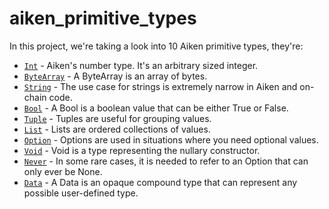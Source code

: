 # aiken_primitive_types

In this project, we're taking a look into 10 Aiken primitive types, they're:

- [`Int`](https://aiken-lang.org/language-tour/primitive-types#int) - Aiken's number type. It's an arbitrary sized integer.
- [`ByteArray`](https://aiken-lang.org/language-tour/primitive-types#bytearray) - A ByteArray is an array of bytes.
- [`String`](https://aiken-lang.org/language-tour/primitive-types#string) - The use case for strings is extremely narrow in Aiken and on-chain code.
- [`Bool`](https://aiken-lang.org/language-tour/primitive-types#bool) - A Bool is a boolean value that can be either True or False.
- [`Tuple`](https://aiken-lang.org/language-tour/primitive-types#tuples) - Tuples are useful for grouping values.
- [`List`](https://aiken-lang.org/language-tour/primitive-types#list) - Lists are ordered collections of values.
- [`Option`](https://aiken-lang.org/language-tour/primitive-types#option) - Options are used in situations where you need optional values.
- [`Void`](https://aiken-lang.org/language-tour/primitive-types#void) - Void is a type representing the nullary constructor.
- [`Never`](https://aiken-lang.org/language-tour/primitive-types#never) - In some rare cases, it is needed to refer to an Option that can only ever be None.
- [`Data`](https://aiken-lang.org/language-tour/primitive-types#data) - A Data is an opaque compound type that can represent any possible user-defined type.

